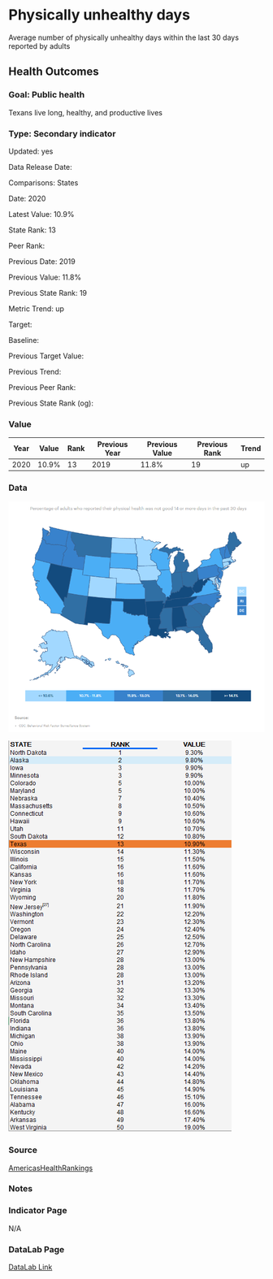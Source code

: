 # Physically unhealthy days

Average number of physically unhealthy days within the last 30 days reported by adults

## Health Outcomes

### Goal: Public health

Texans live long, healthy, and productive lives

### Type: Secondary indicator

Updated: yes

Data Release Date: 


Comparisons: States

Date: 2020

Latest Value: 10.9% 

State Rank: 13

Peer Rank: 

Previous Date: 2019

Previous Value: 11.8%

Previous State Rank: 19

Metric Trend: up

Target: 

Baseline: 

Previous Target Value: 

Previous Trend: 

Previous Peer Rank: 

Previous State Rank (og): 

### Value

| Year      |  Value      | Rank        | Previous Year | Previous Value | Previous Rank | Trend | 
| ----------- | ----------- | ----------- | ----------- | ----------- | ----------- | -----------|
|   2020       | 10.9%       |  13         |      2019   |   11.8%      |      19    |    up       | 

### Data

![map](./map_physicaldays.PNG)

![data](./data_physicaldays.PNG)


### Source

[AmericasHealthRankings](https://www.americashealthrankings.org/explore/annual/measure/Physical_distress/state/TX)


### Notes


### Indicator Page

N/A


### DataLab Page


[DataLab Link](https://datalab.texas2036.org/bwhqgjc/behavioral-risk-factor-surveillance-system-brfss-prevalence-data?accesskey=bfuxtce)